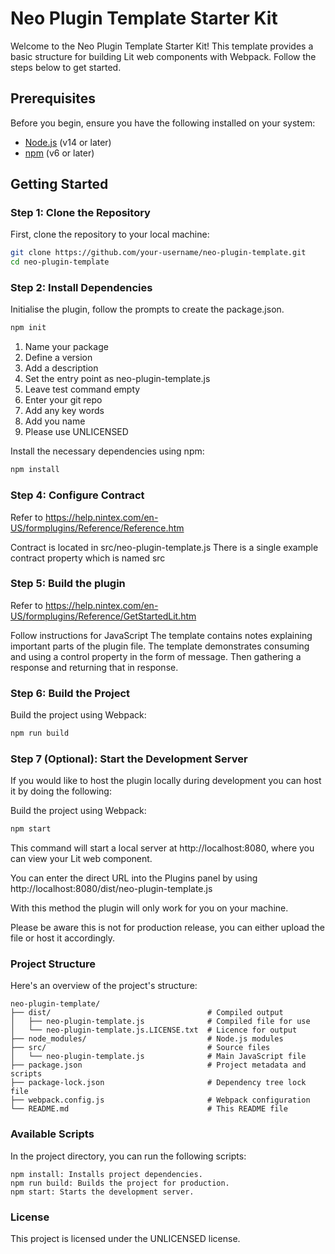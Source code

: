 # Neo Plugin Template Starter Kit

Welcome to the Neo Plugin Template Starter Kit! This template provides a basic structure for building Lit web components with Webpack. Follow the steps below to get started.

## Prerequisites

Before you begin, ensure you have the following installed on your system:

- [Node.js](https://nodejs.org/) (v14 or later)
- [npm](https://www.npmjs.com/) (v6 or later)

## Getting Started

### Step 1: Clone the Repository

First, clone the repository to your local machine:

```sh
git clone https://github.com/your-username/neo-plugin-template.git
cd neo-plugin-template
```

### Step 2: Install Dependencies

Initialise the plugin, follow the prompts to create the package.json.
```sh
npm init
```
1. Name your package
2. Define a version
3. Add a description
4. Set the entry point as neo-plugin-template.js 
5. Leave test command empty
6. Enter your git repo
7. Add any key words
8. Add you name 
9. Please use UNLICENSED

Install the necessary dependencies using npm:

```sh
npm install
```

### Step 4: Configure Contract

Refer to https://help.nintex.com/en-US/formplugins/Reference/Reference.htm

Contract is located in src/neo-plugin-template.js
There is a single example contract property which is named src

### Step 5: Build the plugin

Refer to https://help.nintex.com/en-US/formplugins/Reference/GetStartedLit.htm

Follow instructions for JavaScript
The template contains notes explaining important parts of the plugin file.
The template demonstrates consuming and using a control property in the form of message.
Then gathering a response and returning that in response.

### Step 6: Build the Project

Build the project using Webpack:
```sh
npm run build
```

### Step 7 (Optional): Start the Development Server
If you would like to host the plugin locally during development you can host it by doing the following:

Build the project using Webpack:
```sh
npm start
```

This command will start a local server at http://localhost:8080, where you can view your Lit web component.

You can enter the direct URL into the Plugins panel by using http://localhost:8080/dist/neo-plugin-template.js

With this method the plugin will only work for you on your machine. 

Please be aware this is not for production release, you can either upload the file or host it accordingly.

### Project Structure
Here's an overview of the project's structure:

```
neo-plugin-template/
├── dist/                                   # Compiled output
│   ├── neo-plugin-template.js              # Compiled file for use
│   └── neo-plugin-template.js.LICENSE.txt  # Licence for output
├── node_modules/                           # Node.js modules
├── src/                                    # Source files
│   └── neo-plugin-template.js              # Main JavaScript file
├── package.json                            # Project metadata and scripts
├── package-lock.json                       # Dependency tree lock file
├── webpack.config.js                       # Webpack configuration
└── README.md                               # This README file
```

### Available Scripts

In the project directory, you can run the following scripts:

    npm install: Installs project dependencies.
    npm run build: Builds the project for production.
    npm start: Starts the development server.

### License

This project is licensed under the UNLICENSED license.
